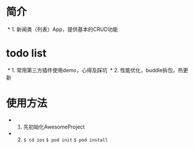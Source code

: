 # 简介
  * 1. 新闻类（列表）App，提供基本的CRUD功能

# todo list
  * 1. 常用第三方插件使用demo，心得及踩坑
  * 2. 性能优化，buddle拆包，热更新

# 使用方法
  * 1. 先初始化AwesomeProject
  * 2. `$ cd ios`
       `$ pod init`
       `$ pod install`
